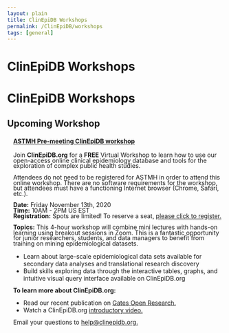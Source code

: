 ```yaml
---
layout: plain
title: ClinEpiDB Workshops
permalink: /ClinEpiDB/workshops
tags: [general]
---
```

<style>
  div#contents {
    margin-left: 1em;
    margin-bottom: 1em;
  }
  div#contents p {
    line-height: 90%;
  }
  div.workshop {
    margin: 2em 1em;
  }

details summary, details ul {
  margin-top: 1em;
}
details summary {
  font-size: 120%;
  color: #069;
}
details p, details table {
  margin-left: 2em;
}
details table {
  margin-right: 12em;
}

table {
  margin-top: 1em;
  border-collapse: collapse;
}
/*
table, th, td {
  border: 1px solid black;
  padding: 0.5em;
}
*/
tr.break td {
  background-color: #DCDCDC;
}

table#hor-minimalist-a {
  text-align: left;
}
table#hor-minimalist-a th {
  font-size: 110%;
  font-weight: 400;
  color: #039;
  border-bottom: 2px solid #6678b1;
  padding: 0.5em;
  text-align: center;
}
table#hor-minimalist-a tr {
  border-bottom: 1px solid #ddd;
}
table#hor-minimalist-a tr:hover td {
  color: #039; 
}
table#hor-minimalist-a tr.other td {
  background-color: #fafafa;         
}
table#hor-minimalist-a tbody {
  display: table-row-group;
  vertical-align: middle;
  border-color: inherit;
}
table#hor-minimalist-a td {
  color: #669; 
  padding: 0.5em 0.5em 0.5em;
  vertical-align: middle;
}
table#hor-minimalist-a tfoot {
  font-size: 90%;
}
table#hor-minimalist-a tfoot tr {
  border:0;
}
</style>

<h1>ClinEpiDB Workshops</h1>

<div class="ce-static-content">
  <h1>ClinEpiDB Workshops</h1>
  <h2>Upcoming Workshop</h2>

  <div id="contents">
  <h4><a href="#astmh2020">ASTMH Pre-meeting ClinEpiDB workshop</a></h4>

  <p>Join <b>ClinEpiDB.org</b> for a <b>FREE</b> Virtual Workshop to learn how to use our open-access online clinical epidemiology database and tools for the exploration of complex public health studies.
  </p>
  <p>Attendees do not need to be registered for ASTMH in order to attend this online workshop. There are no software requirements for the workshop, but attendees must have a functioning Internet browser (Chrome, Safari, etc.).
  </p>
  <p>
    <b>Date:</b> Friday November 13th, 2020 <br>
    <b>Time:</b> 10AM - 2PM US EST <br>
    <b>Registration:</b> Spots are limited! To reserve a seat, <a target="_blank" href="https://docs.google.com/forms/d/e/1FAIpQLSd-CfvdSKrlevSTW5Ex6n5XftbL4nebMrAuFYvuVlfk008ZDQ/viewform" target="_blank">please click to register.</a>
  </p>
  <p>
    <b>Topics:</b> This 4-hour workshop will combine mini lectures with hands-on learning using breakout sessions in Zoom. This is a fantastic opportunity for junior researchers, students, and data managers to benefit from training on mining epidemiological datasets.
    <ul>
      <li>Learn about large-scale epidemiological data sets available for secondary data analyses and translational research discovery</li>
      <li>Build skills exploring data through the interactive tables, graphs, and intuitive visual query interface available on ClinEpiDB.org </li>
    </ul>
  </p>

  <p>
    <b>To learn more about ClinEpiDB.org:</b> 
    <ul>
      <li>Read our recent publication on <a target="_blank" href="https://gatesopenresearch.org/articles/3-1661/v2" target="_blank">Gates Open Research.</a></li>
      <li>Watch a ClinEpiDB.org <a target="_blank" href="https://www.youtube.com/watch?v=535PcFrBH8M&feature=youtu.be" target="_blank">introductory video.</a> </li>
    </ul>
  </p>

  <p>Email your questions to <a target="_blank" href="/a/app/contact-us">help@clinepidb.org.</a>
  </p>

  </div>
</div>

